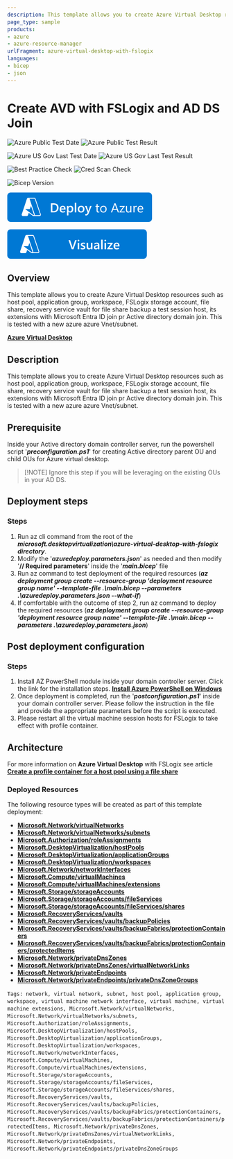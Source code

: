 ```yaml
---
description: This template allows you to create Azure Virtual Desktop resources such as host pool, application group, workspace, FSLogix storage account, file share, recovery service vault for file share backup a test session host, its extensions with Microsoft Entra ID join pr Active directory domain join.
page_type: sample
products:
- azure
- azure-resource-manager
urlFragment: azure-virtual-desktop-with-fslogix
languages:
- bicep
- json
---
```

# Create AVD with FSLogix and AD DS Join

![Azure Public Test Date](https://azurequickstartsservice.blob.core.windows.net/badges/quickstarts/microsoft.desktopvirtualization/azure-virtual-desktop-with-fslogix/PublicLastTestDate.svg)
![Azure Public Test Result](https://azurequickstartsservice.blob.core.windows.net/badges/quickstarts/microsoft.desktopvirtualization/azure-virtual-desktop-with-fslogix/PublicDeployment.svg)

![Azure US Gov Last Test Date](https://azurequickstartsservice.blob.core.windows.net/badges/quickstarts/microsoft.desktopvirtualization/azure-virtual-desktop-with-fslogix/FairfaxLastTestDate.svg)
![Azure US Gov Last Test Result](https://azurequickstartsservice.blob.core.windows.net/badges/quickstarts/microsoft.desktopvirtualization/azure-virtual-desktop-with-fslogix/FairfaxDeployment.svg)

![Best Practice Check](https://azurequickstartsservice.blob.core.windows.net/badges/quickstarts/microsoft.desktopvirtualization/azure-virtual-desktop-with-fslogix/BestPracticeResult.svg)
![Cred Scan Check](https://azurequickstartsservice.blob.core.windows.net/badges/quickstarts/microsoft.desktopvirtualization/azure-virtual-desktop-with-fslogix/CredScanResult.svg)

![Bicep Version](https://azurequickstartsservice.blob.core.windows.net/badges/quickstarts/microsoft.desktopvirtualization/azure-virtual-desktop-with-fslogix/BicepVersion.svg)

[![Deploy To Azure](https://raw.githubusercontent.com/Azure/azure-quickstart-templates/master/1-CONTRIBUTION-GUIDE/images/deploytoazure.svg?sanitize=true)](https://portal.azure.com/#create/Microsoft.Template/uri/https%3A%2F%2Fraw.githubusercontent.com%2FAzure%2Fazure-quickstart-templates%2Fmaster%2Fquickstarts%2Fmicrosoft.desktopvirtualization%2Fazure-virtual-desktop-with-fslogix%2Fazuredeploy.json)

[![Visualize](https://raw.githubusercontent.com/Azure/azure-quickstart-templates/master/1-CONTRIBUTION-GUIDE/images/visualizebutton.svg?sanitize=true)](http://armviz.io/#/?load=https%3A%2F%2Fraw.githubusercontent.com%2FAzure%2Fazure-quickstart-templates%2Fmaster%2Fquickstarts%2Fmicrosoft.desktopvirtualization%2Fazure-virtual-desktop-with-fslogix%2Fazuredeploy.json)


## Overview

This template allows you to create Azure Virtual Desktop resources such as host pool, application group, workspace, FSLogix storage account, file share, recovery service vault for file share backup a test session host, its extensions with Microsoft Entra ID join pr Active directory domain join. This is tested with a new azure azure Vnet/subnet.

[**Azure Virtual Desktop**](https://learn.microsoft.com/en-us/azure/virtual-desktop/overview)

## Description

This template allows you to create Azure Virtual Desktop resources such as host pool, application group, workspace, FSLogix storage account, file share, recovery service vault for file share backup a test session host, its extensions with Microsoft Entra ID join pr Active directory domain join. This is tested with a new azure azure Vnet/subnet.

## Prerequisite

Inside your Active directory domain controller server, run the powershell script '***preconfiguration.ps1***' for creating Active directory parent OU and child OUs for Azure virtual desktop.

> [!NOTE] Ignore this step if you will be leveraging on the existing OUs in your AD DS.

## Deployment steps
### Steps
1. Run az cli command from the root of the ***microsoft.desktopvirtualization\azure-virtual-desktop-with-fslogix directory***.
2. Modify the '***azuredeploy.parameters.json***' as needed and then modify '**// Required parameters**' inside the '***main.bicep***' file
3. Run az command to test deployment of the required resources (***az deployment group create --resource-group 'deployment resource group name' --template-file .\main.bicep --parameters .\azuredeploy.parameters.json --what-if***)
4. If comfortable with the outcome of step 2, run az command to deploy the required resources (***az deployment group create --resource-group 'deployment resource group name' --template-file .\main.bicep --parameters .\azuredeploy.parameters.json***)

## Post deployment configuration

### Steps
1. Install AZ PowerShell module inside your domain controller server. Click the link for the installation steps. [**Install Azure PowerShell on Windows**](https://learn.microsoft.com/en-us/powershell/azure/install-azps-windows?view=azps-12.4.0&tabs=windowspowershell&pivots=windows-psgallery)
2. Once deployment is completed, run the '***postconfiguration.ps1***' inside your domain controller server. Please follow the instruction in the file and provide the appropriate parameters before the script is executed.
3. Please restart all the virtual machine session hosts for FSLogix to take effect with profile container.

## Architecture


For more information on **Azure Virtual Desktop** with FSLogix see article [**Create a profile container for a host pool using a file share**](https://learn.microsoft.com/en-us/azure/virtual-desktop/create-host-pools-user-profile)

### Deployed Resources

The following resource types will be created as part of this template deployment:

- [**Microsoft.Network/virtualNetworks**](https://learn.microsoft.com/en-us/azure/virtual-network/virtual-networks-overview)
- [**Microsoft.Network/virtualNetworks/subnets**](https://learn.microsoft.com/en-us/azure/virtual-network/virtual-networks-overview)
- [**Microsoft.Authorization/roleAssignments**](https://learn.microsoft.com/en-us/azure/role-based-access-control/role-assignments)
- [**Microsoft.DesktopVirtualization/hostPools**](https://learn.microsoft.com/en-us/azure/virtual-desktop/deploy-azure-virtual-desktop?tabs=portal)
- [**Microsoft.DesktopVirtualization/applicationGroups**](https://learn.microsoft.com/en-us/azure/virtual-desktop/deploy-azure-virtual-desktop?tabs=portal)
- [**Microsoft.DesktopVirtualization/workspaces**](https://learn.microsoft.com/en-us/azure/virtual-desktop/deploy-azure-virtual-desktop?tabs=portal)
- [**Microsoft.Network/networkInterfaces**](https://learn.microsoft.com/en-us/azure/virtual-network/virtual-network-network-interface?tabs=azure-portal)
- [**Microsoft.Compute/virtualMachines**](https://learn.microsoft.com/en-us/azure/virtual-machines/overview)
- [**Microsoft.Compute/virtualMachines/extensions**](https://learn.microsoft.com/en-us/azure/virtual-machines/extensions/overview)
- [**Microsoft.Storage/storageAccounts**](https://learn.microsoft.com/en-us/azure/storage/common/storage-account-overview)
- [**Microsoft.Storage/storageAccounts/fileServices**](https://learn.microsoft.com/en-us/azure/storage/files/storage-how-to-create-file-share?tabs=azure-portal)
- [**Microsoft.Storage/storageAccounts/fileServices/shares**](https://learn.microsoft.com/en-us/azure/storage/files/storage-how-to-create-file-share?tabs=azure-portal)
- [**Microsoft.RecoveryServices/vaults**](https://learn.microsoft.com/en-us/azure/backup/backup-azure-recovery-services-vault-overview)
- [**Microsoft.RecoveryServices/vaults/backupPolicies**](https://learn.microsoft.com/en-us/azure/backup/backup-azure-vms-enhanced-policy?tabs=azure-portal)
- [**Microsoft.RecoveryServices/vaults/backupFabrics/protectionContainers**](https://learn.microsoft.com/en-us/azure/backup/backup-azure-files?tabs=backup-center)
- [**Microsoft.RecoveryServices/vaults/backupFabrics/protectionContainers/protectedItems**](https://learn.microsoft.com/en-us/azure/backup/backup-azure-files?tabs=backup-center)
- [**Microsoft.Network/privateDnsZones**](https://learn.microsoft.com/en-us/azure/dns/private-dns-privatednszone)
- [**Microsoft.Network/privateDnsZones/virtualNetworkLinks**](https://learn.microsoft.com/en-us/azure/dns/private-dns-virtual-network-links)
- [**Microsoft.Network/privateEndpoints**](https://learn.microsoft.com/en-us/azure/private-link/private-endpoint-overview)
- [**Microsoft.Network/privateEndpoints/privateDnsZoneGroups**](https://learn.microsoft.com/en-us/azure/private-link/private-endpoint-overview)


`Tags: network, virtual network, subnet, host pool, application group, workspace, virtual machine network interface, virtual machine, virtual machine extensions, Microsoft.Network/virtualNetworks, Microsoft.Network/virtualNetworks/subnets, Microsoft.Authorization/roleAssignments, Microsoft.DesktopVirtualization/hostPools, Microsoft.DesktopVirtualization/applicationGroups, Microsoft.DesktopVirtualization/workspaces, Microsoft.Network/networkInterfaces, Microsoft.Compute/virtualMachines, Microsoft.Compute/virtualMachines/extensions, Microsoft.Storage/storageAccounts, Microsoft.Storage/storageAccounts/fileServices, Microsoft.Storage/storageAccounts/fileServices/shares, Microsoft.RecoveryServices/vaults, Microsoft.RecoveryServices/vaults/backupPolicies, Microsoft.RecoveryServices/vaults/backupFabrics/protectionContainers, Microsoft.RecoveryServices/vaults/backupFabrics/protectionContainers/protectedItems, Microsoft.Network/privateDnsZones, Microsoft.Network/privateDnsZones/virtualNetworkLinks, Microsoft.Network/privateEndpoints, Microsoft.Network/privateEndpoints/privateDnsZoneGroups`